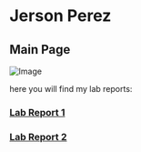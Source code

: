 
# Jerson Perez
## Main Page

![Image](https://c4.wallpaperflare.com/wallpaper/500/442/354/outrun-vaporwave-hd-wallpaper-preview.jpg)

here you will find my lab reports:



### [Lab Report 1](https://ironhide692.github.io/cse15l-lab-reports/lab-report-1-week-2.html)

### [Lab Report 2](https://ironhide692.github.io/cse15l-lab-reports/lab-report-2-week-4.html)



